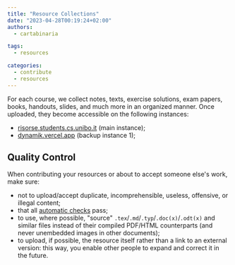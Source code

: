 ```yaml
---
title: "Resource Collections"
date: "2023-04-28T00:19:24+02:00"
authors:
  - cartabinaria

tags:
  - resources

categories:
  - contribute
  - resources
---
```


For each course, we collect notes, texts, exercise solutions, exam papers,
books, handouts, slides, and much more in an organized manner. Once uploaded,
they become accessible on the following instances:

- [risorse.students.cs.unibo.it](https://risorse.students.cs.unibo.it) (main instance);
- [dynamik.vercel.app](https://dynamik.vercel.app/) (backup instance 1);

## Quality Control

When contributing your resources or about to accept someone else's work, make sure:

- not to upload/accept duplicate, incomprehensible, useless, offensive, or illegal content;
- that all [automatic checks](./controlli-automatici) pass;
- to use, where possible, "source" `.tex`/`.md`/`.typ`/`.doc(x)`/`.odt(x)` and similar files instead of their compiled PDF/HTML counterparts (and never unembedded images in other documents);
- to upload, if possible, the resource itself rather than a link to an external version: this way, you enable other people to expand and correct it in the future.
